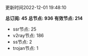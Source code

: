更新时间2022-12-01 19:48:10

**总订阅: 45**
**总节点: 936**
**有效节点: 214**
- ssr节点: 25
- v2ray节点: 186
- ss节点: 2
- trojan节点: 1
